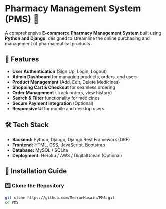# Pharmacy Management System (PMS) 💊

A comprehensive **E-commerce Pharmacy Management System** built using **Python and Django**, designed to streamline the online purchasing and management of pharmaceutical products.

## 🚀 Features

- **User Authentication** (Sign Up, Login, Logout)
- **Admin Dashboard** for managing products, orders, and users
- **Product Management** (Add, Edit, Delete Medicines)
- **Shopping Cart & Checkout** for seamless ordering
- **Order Management** (Track orders, view history)
- **Search & Filter** functionality for medicines
- **Secure Payment Integration** (Optional)
- **Responsive UI** for mobile and desktop users

## 🛠️ Tech Stack

- **Backend:** Python, Django, Django Rest Framework (DRF)
- **Frontend:** HTML, CSS, JavaScript, Bootstrap
- **Database:** MySQL / SQLite
- **Deployment:** Heroku / AWS / DigitalOcean (Optional)

## 📌 Installation Guide

### 1️⃣ Clone the Repository

```bash
git clone https://github.com/MeeranHusain/PMS.git
cd PMS
